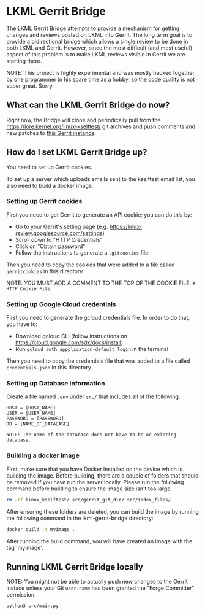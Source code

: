 # LKML Gerrit Bridge

The LKML Gerrit Bridge attempts to provide a mechanism for getting changes and
reviews posted on LKML into Gerrit. The long term goal is to provide a
bidirectional bridge which allows a single review to be done in both LKML and
Gerrit. However, since the most difficult (and most useful) aspect of this
problem is to make LKML reviews visible in Gerrit we are starting there.

NOTE: This project is highly experimental and was mostly hacked together by one
programmer in his spare time as a hobby, so the code quality is not super great.
Sorry.

## What can the LKML Gerrit Bridge do now?

Right now, the Bridge will clone and periodically pull from the
https://lore.kernel.org/linux-kselftest/ git archives and push comments and new
patches to [this Gerrit
instance](https://linux-review.googlesource.com/q/project:linux%252Fkernel%252Fgit%252Ftorvalds%252Flinux).

## How do I set LKML Gerrit Bridge up?

You need to set up Gerrit cookies.

To set up a server which uploads emails sent to the kselftest email list, you
also need to build a docker image.

### Setting up Gerrit cookies

First you need to get Gerrit to generate an API cookie; you can do this by:

- Go to your Gerrit's setting page (e.g. https://linux-review.googlesource.com/settings)
- Scroll down to "HTTP Credentials"
- Click on "Obtain password"
- Follow the instructions to generate a `.gitcookies` file

Then you need to copy the cookies that were added to a file called
`gerritcookies` in this directory.

NOTE: YOU MUST ADD A COMMENT TO THE TOP OF THE COOKIE FILE: `# HTTP Cookie File`

### Setting up Google Cloud credentials

First you need to generate the gcloud credentials file. In order to do that,
you have to:

- Download gcloud CLI (follow instructions on https://cloud.google.com/sdk/docs/install)
- Run `gcloud auth appplication-default login` in the terminal

Then you need to copy the credentials file that was added to a file called 
`credentials.json` in this directory.

### Setting up Database information

Create a file named `.env` under `src/` that includes all of the following:

```
HOST = [HOST_NAME]
USER = [USER_NAME]
PASSWORD = [PASSWORD]
DB = [NAME_OF_DATABASE]

NOTE: The name of the database does not have to be an existing database.
```

### Building a docker image

First, make sure that you have Docker installed on the device which is building
the image. Before building, there are a couple of folders that should be
removed if you have run the server locally. Please run the following command
before building to ensure the image size isn't too large.
```bash
rm -rf linux_kselftest/ src/gerrit_git_dir/ src/index_files/
```

After ensuring these folders are deleted, you can build the image by running the
following command in the lkml-gerrit-bridge directory:
```bash
docker build -t myimage .
```
After running the build command, you will have created an image with the tag
'myimage'.

## Running LKML Gerrit Bridge locally

NOTE: You might not be able to actually push new changes to the Gerrit instace
unless your Git `user.name` has been granted the "Forge Committer" permission.

```bash
python3 src/main.py
```
